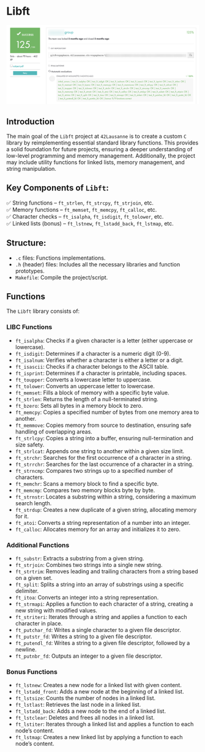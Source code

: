 # Libft

![Moulinette](moulinette.png)

## Introduction
The main goal of the `Libft` project at `42Lausanne` is to create a custom `C` library by reimplementing essential standard library functions. This provides a solid foundation for future projects, ensuring a deeper understanding of low-level programming and memory management. Additionally, the project may include utility functions for linked lists, memory management, and string manipulation.

## Key Components of `Libft`:
✅ String functions – `ft_strlen`, `ft_strcpy`, `ft_strjoin`, etc.\
✅ Memory functions – `ft_memset`, `ft_memcpy`, `ft_calloc`, etc.\
✅ Character checks – `ft_isalpha`, `ft_isdigit`, `ft_tolower`, etc.\
✅ Linked lists (bonus) – `ft_lstnew`, `ft_lstadd_back`, `ft_lstmap`, etc.

## Structure:
- `.c` files: Functions implementations.
- `.h` (header) files: Includes all the necessary libraries and function prototypes.
- `Makefile`: Compile the project/script.

## Functions
The `Libft` library consists of:

### **LIBC Functions**
- `ft_isalpha`: Checks if a given character is a letter (either uppercase or lowercase).
- `ft_isdigit`: Determines if a character is a numeric digit (0-9).
- `ft_isalnum`: Verifies whether a character is either a letter or a digit.
- `ft_isascii`: Checks if a character belongs to the ASCII table.
- `ft_isprint`: Determines if a character is printable, including spaces.
- `ft_toupper`: Converts a lowercase letter to uppercase.
- `ft_tolower`: Converts an uppercase letter to lowercase.
- `ft_memset`: Fills a block of memory with a specific byte value.
- `ft_strlen`: Returns the length of a null-terminated string.
- `ft_bzero`: Sets all bytes in a memory block to zero.
- `ft_memcpy`: Copies a specified number of bytes from one memory area to another.
- `ft_memmove`: Copies memory from source to destination, ensuring safe handling of overlapping areas.
- `ft_strlcpy`: Copies a string into a buffer, ensuring null-termination and size safety.
- `ft_strlcat`: Appends one string to another within a given size limit.
- `ft_strchr`: Searches for the first occurrence of a character in a string.
- `ft_strrchr`: Searches for the last occurrence of a character in a string.
- `ft_strncmp`: Compares two strings up to a specified number of characters.
- `ft_memchr`: Scans a memory block to find a specific byte.
- `ft_memcmp`: Compares two memory blocks byte by byte.
- `ft_strnstr`: Locates a substring within a string, considering a maximum search length.
- `ft_strdup`: Creates a new duplicate of a given string, allocating memory for it.
- `ft_atoi`: Converts a string representation of a number into an integer.
- `ft_calloc`: Allocates memory for an array and initializes it to zero.

### **Additional Functions**
- `ft_substr`: Extracts a substring from a given string.
- `ft_strjoin`: Combines two strings into a single new string.
- `ft_strtrim`: Removes leading and trailing characters from a string based on a given set.
- `ft_split`: Splits a string into an array of substrings using a specific delimiter.
- `ft_itoa`: Converts an integer into a string representation.
- `ft_strmapi`: Applies a function to each character of a string, creating a new string with modified values.
- `ft_striteri`: Iterates through a string and applies a function to each character in place.
- `ft_putchar_fd`: Writes a single character to a given file descriptor.
- `ft_putstr_fd`: Writes a string to a given file descriptor.
- `ft_putendl_fd`: Writes a string to a given file descriptor, followed by a newline.
- `ft_putnbr_fd`: Outputs an integer to a given file descriptor.

### **Bonus Functions**
- `ft_lstnew`: Creates a new node for a linked list with given content.
- `ft_lstadd_front`: Adds a new node at the beginning of a linked list.
- `ft_lstsize`: Counts the number of nodes in a linked list.
- `ft_lstlast`: Retrieves the last node in a linked list.
- `ft_lstadd_back`: Adds a new node to the end of a linked list.
- `ft_lstclear`: Deletes and frees all nodes in a linked list.
- `ft_lstiter`: Iterates through a linked list and applies a function to each node’s content.
- `ft_lstmap`: Creates a new linked list by applying a function to each node’s content.
